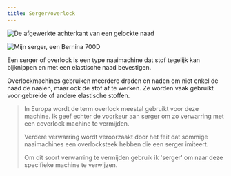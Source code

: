 ```yaml
---
title: Serger/overlock
---
```


![De afgewerkte achterkant van een gelockte naad](serged-seam.jpg)

![Mijn serger, een Bernina 700D](serger.jpg)

Een serger of overlock is een type naaimachine dat stof tegelijk kan bijknippen en met een elastische naad bevestigen.

Overlockmachines gebruiken meerdere draden en naden om niet enkel de naad de naaien, maar ook de stof af te werken. Ze worden vaak gebruikt voor gebreide of andere elastische stoffen.

> In Europa wordt de term overlock meestal gebruikt voor deze machine. Ik geef echter de voorkeur aan serger om zo verwarring met een coverlock machine te vermijden.
>
> Verdere verwarring wordt veroorzaakt door het feit dat sommige naaimachines een overlocksteek hebben die een serger imiteert.
>
> Om dit soort verwarring te vermijden gebruik ik 'serger' om naar deze specifieke machine te verwijzen.
